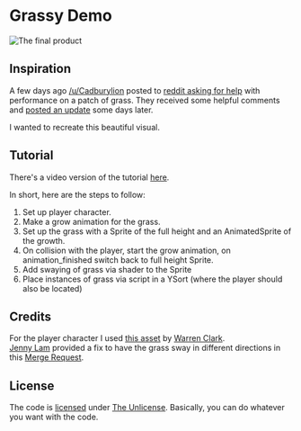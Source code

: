 # Grassy Demo

![The final product](Result.gif)

## Inspiration

A few days ago [/u/Cadburylion](https://old.reddit.com/user/Cadburylion/) posted to [reddit asking for help](https://old.reddit.com/r/godot/comments/fjvu33/grass_via_adding_animatedsprite_child_nodes_every/) with performance on a patch of grass.
They received some helpful comments and [posted an update](https://old.reddit.com/r/godot/comments/flnzo6/updated_grass_prototype_thanks_to_everyone_here/) some days later.

I wanted to recreate this beautiful visual.

## Tutorial

There's a video version of the tutorial [here](https://youtu.be/Twamv9Lnhxs).

In short, here are the steps to follow:

1. Set up player character.
2. Make a grow animation for the grass.
3. Set up the grass with a Sprite of the full height and an AnimatedSprite of the growth.
4. On collision with the player, start the grow animation, on animation_finished switch back to full height Sprite.
5. Add swaying of grass via shader to the Sprite
6. Place instances of grass via script in a YSort (where the player should also be located)

## Credits

For the player character I used [this asset](https://lionheart963.itch.io/4-directional-character) by [Warren Clark](https://lionheart963.itch.io/).  
[Jenny Lam](https://gitlab.com/jnylam) provided a fix to have the grass sway in different directions in this [Merge Request](https://gitlab.com/godotdemos/grassy-demo/-/merge_requests/1).

## License

The code is [licensed](LICENSE) under [The Unlicense](https://unlicense.org/).
Basically, you can do whatever you want with the code.
